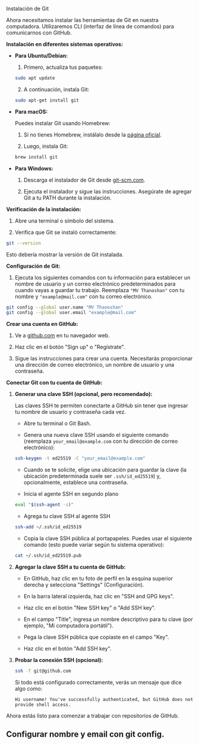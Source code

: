 Instalación de Git

Ahora necesitamos instalar las herramientas de Git en nuestra computadora. Utilizaremos CLI (interfaz de línea de comandos) para comunicarnos con GitHub.

**Instalación en diferentes sistemas operativos:**

*   **Para Ubuntu/Debian:**

    1.  Primero, actualiza tus paquetes:

    ```bash
    sudo apt update
    ```

    2.  A continuación, instala Git:

    ```bash
    sudo apt-get install git
    ```
*   **Para macOS:**

    Puedes instalar Git usando Homebrew:

    1.  Si no tienes Homebrew, instálalo desde la [página oficial](https://brew.sh/).

    2.  Luego, instala Git:

    ```bash
    brew install git
    ```

*   **Para Windows:**

    1.  Descarga el instalador de Git desde [git-scm.com](https://git-scm.com/download/windows).

    2.  Ejecuta el instalador y sigue las instrucciones.  Asegúrate de agregar Git a tu PATH durante la instalación.

**Verificación de la instalación:**

1.  Abre una terminal o símbolo del sistema.

2.  Verifica que Git se instaló correctamente:

```bash
git --version
```

Esto debería mostrar la versión de Git instalada.

**Configuración de Git:**

1.  Ejecuta los siguientes comandos con tu información para establecer un nombre de usuario y un correo electrónico predeterminados para cuando vayas a guardar tu trabajo.  Reemplaza `"MV Thanoshan"` con tu nombre y `"example@mail.com"` con tu correo electrónico.

```bash
git config --global user.name "MV Thanoshan"
git config --global user.email "example@mail.com"
```

**Crear una cuenta en GitHub:**

1.  Ve a [github.com](https://github.com/) en tu navegador web.

2.  Haz clic en el botón "Sign up" o "Regístrate".

3.  Sigue las instrucciones para crear una cuenta. Necesitarás proporcionar una dirección de correo electrónico, un nombre de usuario y una contraseña.

**Conectar Git con tu cuenta de GitHub:**

1.  **Generar una clave SSH (opcional, pero recomendado):**

    Las claves SSH te permiten conectarte a GitHub sin tener que ingresar tu nombre de usuario y contraseña cada vez.

    *   Abre tu terminal o Git Bash.

    *   Genera una nueva clave SSH usando el siguiente comando (reemplaza `your_email@example.com` con tu dirección de correo electrónico):

    ```bash
    ssh-keygen -t ed25519 -C "your_email@example.com"
    ```

    *   Cuando se te solicite, elige una ubicación para guardar la clave (la ubicación predeterminada suele ser `.ssh/id_ed25519`) y, opcionalmente, establece una contraseña.

    *   Inicia el agente SSH en segundo plano

    ```bash
    eval "$(ssh-agent -s)"
    ```

    *   Agrega tu clave SSH al agente SSH

    ```bash
    ssh-add ~/.ssh/id_ed25519
    ```

    *   Copia la clave SSH pública al portapapeles.  Puedes usar el siguiente comando (esto puede variar según tu sistema operativo):

    ```bash
    cat ~/.ssh/id_ed25519.pub
    ```

2.  **Agregar la clave SSH a tu cuenta de GitHub:**

    *   En GitHub, haz clic en tu foto de perfil en la esquina superior derecha y selecciona "Settings" (Configuración).

    *   En la barra lateral izquierda, haz clic en "SSH and GPG keys".

    *   Haz clic en el botón "New SSH key" o "Add SSH key".

    *   En el campo "Title", ingresa un nombre descriptivo para tu clave (por ejemplo, "Mi computadora portátil").

    *   Pega la clave SSH pública que copiaste en el campo "Key".

    *   Haz clic en el botón "Add SSH key".

3.  **Probar la conexión SSH (opcional):**

    ```bash
    ssh -T git@github.com
    ```

    Si todo está configurado correctamente, verás un mensaje que dice algo como:

    ```
    Hi username! You've successfully authenticated, but GitHub does not provide shell access.
    ```

Ahora estás listo para comenzar a trabajar con repositorios de GitHub.


## Configurar nombre y email con git config.